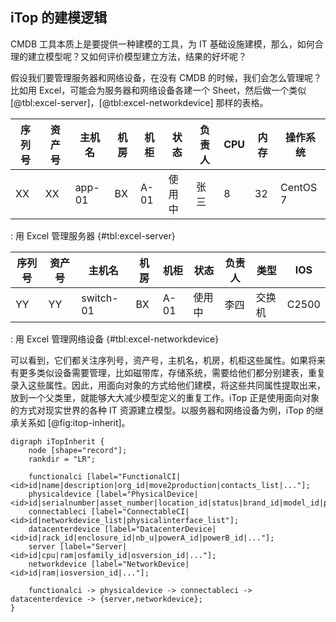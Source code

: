 ## iTop 的建模逻辑

CMDB 工具本质上是要提供一种建模的工具，为 IT 基础设施建模，那么，如何合理的建立模型呢？又如何评价模型建立方法，结果的好坏呢？

假设我们要管理服务器和网络设备，在没有 CMDB 的时候，我们会怎么管理呢？比如用 Excel，可能会为服务器和网络设备各建一个 Sheet，然后做一个类似 [@tbl:excel-server]，[@tbl:excel-networkdevice] 那样的表格。

|序列号|资产号|主机名|机房|机柜|状态|负责人|CPU|内存|操作系统|
|-----|------|-----|-----|----|----|-----|---|--|------|
|XX|XX|app-01|BX|A-01|使用中|张三|8|32|CentOS 7|

: 用 Excel 管理服务器 {#tbl:excel-server}

|序列号|资产号|主机名|机房|机柜|状态|负责人|类型|IOS|
|-----|-------|-----|-----|----|----|-----|----|---|
|YY|YY|switch-01|BX|A-01|使用中|李四|交换机|C2500|

: 用 Excel 管理网络设备 {#tbl:excel-networkdevice}

可以看到，它们都关注序列号，资产号，主机名，机房，机柜这些属性。如果将来有更多类似设备需要管理，比如磁带库，存储系统，需要给他们都分别建表，重复录入这些属性。因此，用面向对象的方式给他们建模，将这些共同属性提取出来，放到一个父类里，就能够大大减少模型定义的重复工作。iTop 正是使用面向对象的方式对现实世界的各种 IT 资源建立模型。以服务器和网络设备为例，iTop 的继承关系如 [@fig:itop-inherit]。

```{#fig:itop-inherit .plot:dot caption="iTop 服务器网络设备继承关系"}
digraph iTopInherit {
	node [shape="record"];
	rankdir = "LR";

	functionalci [label="FunctionalCI|<id>id|name|description|org_id|move2production|contacts_list|..."];
	physicaldevice [label="PhysicalDevice|<id>id|serialnumber|asset_number|location_id|status|brand_id|model_id|purchase_date|end_of_warranty|..."];
	connectableci [label="ConnectableCI|<id>id|networkdevice_list|physicalinterface_list"];
	datacenterdevice [label="DatacenterDevice|<id>id|rack_id|enclosure_id|nb_u|powerA_id|powerB_id|..."];
	server [label="Server|<id>id|cpu|ram|osfamily_id|osversion_id|..."];
	networkdevice [label="NetworkDevice|<id>id|ram|iosversion_id|..."];

	functionalci -> physicaldevice -> connectableci -> datacenterdevice -> {server,networkdevice};
}
```
